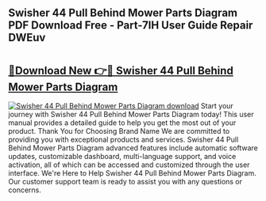 ## Swisher 44 Pull Behind Mower Parts Diagram PDF Download Free - Part-7lH User Guide Repair DWEuv

# <h2><a href="http://dfqu417.blite.top/?on=Swisher+44+Pull+Behind+Mower+Parts+Diagram">🔗Download New 👉🔴 Swisher 44 Pull Behind Mower Parts Diagram</a></h2>

[![Swisher 44 Pull Behind Mower Parts Diagram download](https://i.imgur.com/lujVjoI.png)](http://dfqu417.blite.top/?on=Swisher+44+Pull+Behind+Mower+Parts+Diagram)
Start your journey with Swisher 44 Pull Behind Mower Parts Diagram today! This user manual provides a detailed guide to help you get the most out of your product. Thank You for Choosing Brand Name We are committed to providing you with exceptional products and services. Swisher 44 Pull Behind Mower Parts Diagram advanced features include automatic software updates, customizable dashboard, multi-language support, and voice activation, all of which can be accessed and customized through the user interface. We're Here to Help Swisher 44 Pull Behind Mower Parts Diagram. Our customer support team is ready to assist you with any questions or concerns.
